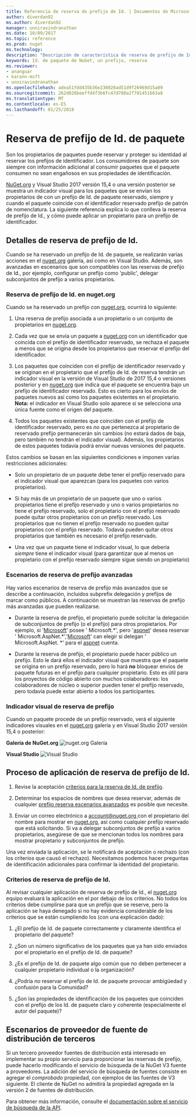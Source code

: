 ```yaml
---
title: Referencia de reserva de prefijo de Id. | Documentos de Microsoft
author: diverdan92
ms.author: diverdan92
manager: unniravindranathan
ms.date: 10/09/2017
ms.topic: reference
ms.prod: nuget
ms.technology: 
description: "Descripción de característica de reserva de prefijo de Id. de paquete y Guía del autor."
keywords: Id. de paquete de NuGet, un prefijo, reserva
ms.reviewer:
- ananguar
- karann-msft
- unniravindranathan
ms.openlocfilehash: adea51fdd435b36e236028ad51d9f26969d15a09
ms.sourcegitcommit: 262d026beeffd4f3b6fc47d780a2f701451663a8
ms.translationtype: MT
ms.contentlocale: es-ES
ms.lasthandoff: 01/25/2018
---
```

# <a name="package-id-prefix-reservation"></a>Reserva de prefijo de Id. de paquete

Son los propietarios de paquetes puede reservar y proteger su identidad al reservar los prefijos de identificador. Los consumidores de paquete son siempre con información adicional al consumir paquetes que el paquete consumen no sean engañosos en sus propiedades de identificación. 

[NuGet.org](https://www.nuget.org/) y Visual Studio 2017 versión 15,4 o una versión posterior se muestra un indicador visual para los paquetes que se envían los propietarios de con un prefijo de Id. de paquete reservado, siempre y cuando el paquete coincide con el identificador reservado prefijo de patrón de nomenclatura. La siguiente referencia explica lo que conlleva la reserva de prefijo de Id., y cómo puede aplicar un propietario para un prefijo de identificador.

## <a name="id-prefix-reservation-details"></a>Detalles de reserva de prefijo de Id.

Cuando se ha reservado un prefijo de Id. de paquete, se realizarán varias acciones en el [nuget.org](https://www.nuget.org/) galería, así como en Visual Studio. Además, son avanzadas en escenarios que son compatibles con las reservas de prefijo de Id., por ejemplo, configurar un prefijo como 'public', delegar subconjuntos de prefijo a varios propietarios.

### <a name="id-prefix-reservation-on-nugetorg"></a>Reserva de prefijo de Id. en nuget.org

Cuando se ha reservado un prefijo con [nuget.org](https://www.nuget.org/), ocurrirá lo siguiente:

1. Una reserva de prefijo asociada a un propietario o un conjunto de propietarios en [nuget.org](https://www.nuget.org/).

1. Cada vez que se envía un paquete a [nuget.org](https://www.nuget.org/) con un identificador que coincida con el prefijo de identificador reservado, se rechaza el paquete a menos que se origina desde los propietarios que reservar el prefijo del identificador.

1. Los paquetes que coinciden con el prefijo de identificador reservado y se originan en el propietario que el prefijo de Id. de reserva tendrán un indicador visual en la versión de Visual Studio de 2017 15,4 o versiones posterior y en [nuget.org](https://www.nuget.org/) que indica que el paquete se encuentra bajo un prefijo de identificador reservado. Esto es cierto para los envíos de paquetes nuevos así como los paquetes existentes en el propietario. **Nota:** el indicador en Visual Studio solo aparece si se selecciona una única fuente como el origen del paquete.

1. Todos los paquetes existentes que coinciden con el prefijo de identificador reservado, pero es *no* que pertenezca al propietario de reservado prefijo permanecerán sin cambios (no estará dados de baja, pero también no tendrán el indicador visual). Además, los propietarios de estos paquetes todavía podrá enviar nuevas versiones del paquete.

Estos cambios se basan en las siguientes condiciones e imponen varias restricciones adicionales:

- Solo un propietario de un paquete debe tener el prefijo reservado para el indicador visual que aparezcan (para los paquetes con varios propietarios).

- Si hay más de un propietario de un paquete que uno o varios propietarios tiene el prefijo reservado y uno o varios propietarios no tiene el prefijo reservado, solo el propietario con el prefijo reservado puede quitar otros propietarios con un prefijo reservado. Los propietarios que no tienen el prefijo reservado no pueden quitar propietarios con el prefijo reservado. Todavía pueden quitar otros propietarios que también es necesario el prefijo reservado.

- Una vez que un paquete tiene el indicador visual, lo que debería *siempre* tiene el indicador visual (para garantizar que al menos un propietario con el prefijo reservado siempre sigue siendo un propietario)

### <a name="advanced-prefix-reservation-scenarios"></a>Escenarios de reserva de prefijo avanzadas

Hay varios escenarios de reserva de prefijo más avanzados que se describe a continuación, incluidos subprefix delegación y prefijos de marcar como públicos. A continuación se muestran las reservas de prefijo más avanzadas que pueden realizarse. 

- Durante la reserva de prefijo, el propietario puede solicitar la delegación de subconjuntos de prefijo (o el prefijo) para otros propietarios. Por ejemplo, si '[Microsoft](https://www.nuget.org/profiles/microsoft)' posee ' Microsoft.\*', pero '[aspnet](https://www.nuget.org/profiles/aspnet)' desea reservar ' Microsoft.AspNet.\*','[Microsoft](https://www.nuget.org/profiles/microsoft)' can elegir si delegan ' Microsoft.AspNet. \*' para el [aspnet](https://www.nuget.org/profiles/aspnet) cuenta.

- Durante la reserva de prefijo, el propietario puede hacer público un prefijo. Esto le dará ellos el indicador visual que muestra que el paquete se origina en un prefijo reservado, pero lo hará **no** bloquear envíos de paquete futuras en el prefijo para cualquier propietario. Esto es útil para los proyectos de código abierto con muchos colaboradores: los colaboradores de núcleo o superior pueden tener el prefijo reservado, pero todavía puede estar abierto a todos los participantes. 

### <a name="prefix-reservation-visual-indicator"></a>Indicador visual de reserva de prefijo

Cuando un paquete procede de un prefijo reservado, verá el siguiente indicadores visuales en el [nuget.org](https://www.nuget.org/) galería y en Visual Studio 2017 versión 15,4 o posterior:

**Galería de NuGet.org**
![nuget.org Galería](media/nuget-gallery-reserved-prefix.png)

**Visual Studio**
![Visual Studio](media/visual-studio-reserved-prefix.png)

## <a name="id-prefix-reservation-application-process"></a>Proceso de aplicación de reserva de prefijo de Id.

1. Revise la aceptación [criterios para la reserva de Id. de prefijo](#id-prefix-reservation-criteria).

1. Determinar los espacios de nombres que desea reservar, además de cualquier [prefijo reserva escenarios avanzados](#advanced-prefix-reservation-scenarios) es posible que necesite.

1. Enviar un correo electrónico a [ account@nuget.org ](mailto:account@nuget.org) con el propietario del nombre para mostrar en [nuget.org](https://www.nuget.org/), así como cualquier prefijo reservado que está solicitando. Si va a delegar subconjuntos de prefijo a varios propietarios, asegúrese de que se mencionan todos los nombres para mostrar propietario y subconjuntos de prefijo.

Una vez enviada la aplicación, se le notificará de aceptación o rechazo (con los criterios que causó el rechazo). Necesitamos podemos hacer preguntas de identificación adicionales para confirmar la identidad del propietario.

### <a name="id-prefix-reservation-criteria"></a>Criterios de reserva de prefijo de Id.

Al revisar cualquier aplicación de reserva de prefijo de Id., el [nuget.org](https://www.nuget.org/) equipo evaluará la aplicación en el por debajo de los criterios. No todos los criterios debe cumplirse para que un prefijo que se reserve, pero la aplicación se haya denegado si no hay evidencia considerable de los criterios que se están cumpliendo los (con una explicación dado):

1. ¿El prefijo de Id. de paquete correctamente y claramente identifica el propietario del paquete?

1. ¿Son un número significativo de los paquetes que ya han sido enviados por el propietario en el prefijo de Id. de paquete?

1. ¿Es el prefijo de Id. de paquete algo común que no deben pertenecer a cualquier propietario individual o la organización?

1. ¿Podría *no* reservar el prefijo de Id. de paquete provocar ambigüedad y confusión para la Comunidad?

1. ¿Son las propiedades de identificación de los paquetes que coinciden con el prefijo de los Id. de paquete claro y coherente (especialmente el autor del paquete)?

## <a name="third-party-feed-provider-scenarios"></a>Escenarios de proveedor de fuente de distribución de terceros

Si un tercero proveedor fuentes de distribución está interesado en implementar su propio servicio para proporcionar las reservas de prefijo, puede hacerlo modificando el servicio de búsqueda de la NuGet V3 fuente a proveedores. La adición del servicio de búsqueda de fuentes consiste en agregar el *comprobado* propiedad, con ejemplos de las fuentes de V3 siguiente. El cliente de NuGet no admitirá la propiedad agregada en la versión 2 de fuentes de distribución.

Para obtener más información, consulte el [documentación sobre el servicio de búsqueda de la API](../api/search-query-service-resource.md).
